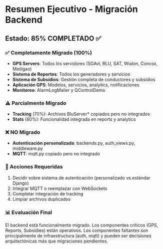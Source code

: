 # Resumen Ejecutivo - Migración Backend

## Estado: 85% COMPLETADO ✅

### ✅ Completamente Migrado (100%)
- **GPS Servers**: Todos los servidores (SGAvl, BLU, SAT, Wialon, Concox, Meiligao)
- **Sistema de Reportes**: Todos los generadores y servicios
- **Sistema de Subsidios**: Gestión completa de conductores y subsidios
- **Aplicación GPS**: Modelos, servicios, analytics, notificaciones
- **Monitoreo**: AlarmLogMailer y QControlDemo

### ⚠️ Parcialmente Migrado
- **Tracking** (70%): Archivos BluServer* copiados pero no integrados
- **Stats** (80%): Funcionalidad integrada en reports y analytics

### ❌ NO Migrado
- **Autenticación personalizada**: backends.py, auth_views.py, middleware.py
- **MQTT**: mqtt.py copiado pero no integrado

### 🎯 Acciones Requeridas
1. Decidir sobre sistema de autenticación (personalizado vs estándar Django)
2. Integrar MQTT o reemplazar con WebSockets
3. Completar integración de tracking
4. Limpiar archivos duplicados

### 📊 Evaluación Final
El backend está funcionalmente migrado. Los componentes críticos (GPS, Reports, Subsidies) están operativos. Los componentes faltantes son principalmente de infraestructura (auth, mqtt) y pueden ser decisiones arquitectónicas más que migraciones pendientes. 